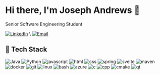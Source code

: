 # Hi there, I'm Joseph Andrews 👋

Senior Software Engineering Student

[![LinkedIn](https://img.shields.io/badge/LinkedIn-blue?style=flat&logo=linkedin)]([https://linkedin.com/in/YOUR-LINK](https://ca.linkedin.com/in/joseph-andrews-6654771a3?trk=public_profile_browsemap)) \
[![Email](https://img.shields.io/badge/Email-Contact-orange?style=flat&logo=gmail)](mailto:jandrewskenora@gmail.com)


## 🧠 Tech Stack

![Java](https://skillicons.dev/icons?i=java)
![Python](https://skillicons.dev/icons?i=python)
![javascript](https://skillicons.dev/icons?i=js)
![html](https://skillicons.dev/icons?i=html)
![css](https://skillicons.dev/icons?i=css)
![spring](https://skillicons.dev/icons?i=spring)
![svelte](https://skillicons.dev/icons?i=svelte)
![maven](https://skillicons.dev/icons?i=maven)
![docker](https://skillicons.dev/icons?i=docker)
![git](https://skillicons.dev/icons?i=git)
![linux](https://skillicons.dev/icons?i=linux)
![bash](https://skillicons.dev/icons?i=bash)
![azure](https://skillicons.dev/icons?i=azure)
![c](https://skillicons.dev/icons?i=c)
![cpp](https://skillicons.dev/icons?i=cpp)
![cmake](https://skillicons.dev/icons?i=cmake)
![qt](https://skillicons.dev/icons?i=qt)
